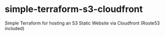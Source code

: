 # simple-terraform-s3-cloudfront
Simple Terraform for hosting an S3 Static Website via Cloudfront (Route53 included)

